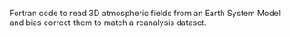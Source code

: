 Fortran code to read 3D atmospheric fields from an Earth System Model and bias correct them to match a reanalysis dataset. 
